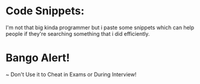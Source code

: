 # Code Snippets:
I'm not that big kinda programmer but i paste some snippets which can help people if they're searching something that i did efficiently.

# Bango Alert!
~ Don't Use it to Cheat in Exams or During Interview!